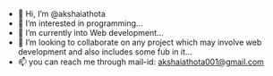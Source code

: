 - 👋 Hi, I’m @akshaiathota
- 👀 I’m interested in programming...
- 🌱 I’m currently into Web development...
- 💞️ I’m looking to collaborate on any project which may involve web development and also includes some fub in it...
- 📫 you can reach me through mail-id: akshaiathota001@gmail.com

<!---
akshaiathota/akshaiathota is a ✨ special ✨ repository because its `README.md` (this file) appears on your GitHub profile.
You can click the Preview link to take a look at your changes.
--->
